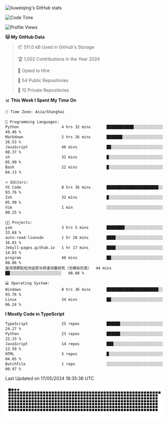 ![liuweiqing's GitHub stats](https://github-readme-stats.vercel.app/api?username=14790897&show_icons=true&locale=cn&include_all_commits=true&count_private=true)

<!--START_SECTION:waka-->
![Code Time](http://img.shields.io/badge/Code%20Time-1%2C006%20hrs%2055%20mins-blue)

![Profile Views](http://img.shields.io/badge/Profile%20Views-1-blue)

**🐱 My GitHub Data** 

> 📦 511.0 kB Used in GitHub's Storage 
 > 
> 🏆 1,002 Contributions in the Year 2024
 > 
> 💼 Opted to Hire
 > 
> 📜 54 Public Repositories 
 > 
> 🔑 12 Private Repositories 
 > 
📊 **This Week I Spent My Time On** 

```text
🕑︎ Time Zone: Asia/Shanghai

💬 Programming Languages: 
Python                   4 hrs 32 mins       ████████████░░░░░░░░░░░░░   49.46 % 
Markdown                 2 hrs 26 mins       ███████░░░░░░░░░░░░░░░░░░   26.53 % 
JavaScript               46 mins             ██░░░░░░░░░░░░░░░░░░░░░░░   08.37 % 
sh                       32 mins             █░░░░░░░░░░░░░░░░░░░░░░░░   05.99 % 
Bash                     22 mins             █░░░░░░░░░░░░░░░░░░░░░░░░   04.13 % 

🔥 Editors: 
VS Code                  8 hrs 36 mins       ███████████████████████░░   93.76 % 
Zsh                      32 mins             █░░░░░░░░░░░░░░░░░░░░░░░░   05.99 % 
Vim                      1 min               ░░░░░░░░░░░░░░░░░░░░░░░░░   00.25 % 

🐱‍💻 Projects: 
yzm                      3 hrs 5 mins        ████████░░░░░░░░░░░░░░░░░   33.68 % 
auto-read-liunxdo        1 hr 28 mins        ████░░░░░░░░░░░░░░░░░░░░░   16.01 % 
Jekyll-pages.github.io   1 hr 17 mins        ████░░░░░░░░░░░░░░░░░░░░░   14.03 % 
program                  48 mins             ██░░░░░░░░░░░░░░░░░░░░░░░   08.86 % 
旋流场颗粒检测追踪与转速测量研究（无模拟仿真）  44 mins             ██░░░░░░░░░░░░░░░░░░░░░░░   08.08 % 

💻 Operating System: 
Windows                  8 hrs 36 mins       ███████████████████████░░   93.76 % 
Linux                    34 mins             ██░░░░░░░░░░░░░░░░░░░░░░░   06.24 % 
```

**I Mostly Code in TypeScript** 

```text
TypeScript               25 repos            ██████░░░░░░░░░░░░░░░░░░░   24.27 % 
Python                   23 repos            ██████░░░░░░░░░░░░░░░░░░░   22.33 % 
JavaScript               14 repos            ███░░░░░░░░░░░░░░░░░░░░░░   13.59 % 
HTML                     5 repos             █░░░░░░░░░░░░░░░░░░░░░░░░   04.85 % 
Batchfile                1 repo              ░░░░░░░░░░░░░░░░░░░░░░░░░   00.97 % 
```




 Last Updated on 17/05/2024 18:35:36 UTC
<!--END_SECTION:waka-->

<picture>
  <source media="(prefers-color-scheme: dark)" srcset="https://raw.githubusercontent.com/14790897/14790897/output/github-contribution-grid-snake-dark.svg" />
  <source media="(prefers-color-scheme: light)" srcset="https://raw.githubusercontent.com/14790897/14790897/output/github-contribution-grid-snake.svg" />
  <img alt="github-snake" src="https://raw.githubusercontent.com/14790897/14790897/output/github-contribution-grid-snake.svg" />
</picture>
